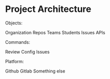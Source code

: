 # Project Architecture

Objects:

Organization
Repos
Teams
Students
Issues
APIs

Commands:

Review
Config
Issues

Platform:

Github
Gitlab
Something else
